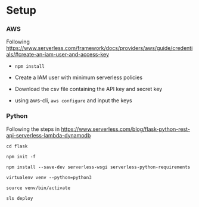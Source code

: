 # Setup
### AWS
Following https://www.serverless.com/framework/docs/providers/aws/guide/credentials/#create-an-iam-user-and-access-key

* `npm install`

* Create a IAM user with minimum serverless policies

* Download the csv file containing the API key and secret key

* using aws-cli, `aws configure` and input the keys

### Python
Following the steps in https://www.serverless.com/blog/flask-python-rest-api-serverless-lambda-dynamodb

`cd flask`

`npm init -f`

`npm install --save-dev serverless-wsgi serverless-python-requirements`

`virtualenv venv --python=python3`

`source venv/bin/activate`

`sls deploy`